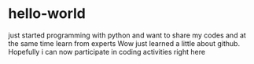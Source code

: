 # hello-world
just started programming with python and want to share my codes and at the same time learn from experts
Wow just learned a little about github. Hopefully i can now participate in coding activities right here
